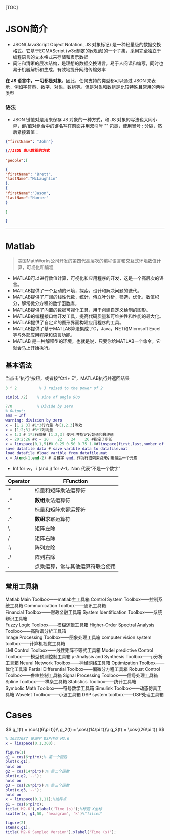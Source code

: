 [TOC]



# JSON简介

-   JSON(JavaScript Object Notation, JS 对象标记) 是一种轻量级的数据交换格式。它基于ECMAScript (w3c制定的js规范)的一个子集，采用完全独立于编程语言的文本格式来存储和表示数据
-   简洁和清晰的层次结构，是理想的数据交换语言。易于人阅读和编写，同时也易于机器解析和生成，有效地提升网络传输效率



**在 JS 语言中，一切都是对象**。因此，任何支持的类型都可以通过 JSON 来表示，例如字符串、数字、对象、数组等。但是对象和数组是比较特殊且常用的两种类型



### 语法

-   JSON 键值对是用来保存 JS 对象的一种方式，和 JS 对象的写法也大同小异，键/值对组合中的键名写在前面并用双引号 "" 包裹，使用冒号 : 分隔，然后紧接着值：

```json
{"firstName": "John"}
```

```json
{//JSON 表示数组的方式
  
"people":[

{
"firstName": "Brett",
"lastName":"McLaughlin"    
},
{       
"firstName":"Jason",
"lastName":"Hunter"
}
  
]
  
}
```





---

# Matlab

> 美国MathWorks公司开发的第四代高层次的编程语言和交互式环境数值计算，可视化和编程

- MATLAB可以进行数值计算，可视化和应用程序的开发，这是一个高层次的语言。
- MATLAB提供了一个互动的环境，探索，设计和解决问题的迭代。
- MATLAB提供了广阔的线性代数，统计，傅立叶分析，筛选，优化，数值积分，解常微分方程的数学函数库。
- MATLAB提供了内置的数据可视化工具，用于创建自定义绘制的图形。
- MATLAB的编程接口给开发工具，提高代码质量和可维护性和性能的最大化。
- MATLAB提供了自定义的图形界面构建应用程序的工具。
- MATLAB提供了基于MATLAB算法集成了C，Java，NET和Microsoft Excel等与外部应用程序和语言功能。
- MATLAB 是一种解释型的环境。也就是说，只要你给MATLAB一个命令，它就会马上开始执行。



## 基本语法

当点击“执行”按钮，或者按“Ctrl+ E”，MATLAB执行并返回结果

```matlab
3 ^ 2	       % 3 raised to the power of 2

sin(pi /2)	  % sine of angle 90o

7/0		      % Divide by zero
% Output:
ans = Inf
warning: division by zero
x = [1 2 3] #1*3行向量 与[1,2,3]等效
x = [1;2;3] #3*1列向量
x = 1:3 # 1*3行向量 [1,2,3] 使用:并指定起始值和最终值
x = 20:2:26 #x = 20    22    24    26 #指定了步长
x = linspace(0,1,5)#0 0.25 0.50 0.75 1.0#linspace(first,last,number_of_elements)
save datafile data # save varible data to datafile.mat
load datafile #load varible from datafile.mat
x = A(end-1,end-2) # 关键字 end，作为行或列索引来引用最后一个元素
```

- Inf for ∞， i (and j) for √-1，Nan 代表“不是一个数字”

| Operator | FFunction                        |
| -------- | -------------------------------- |
| *        | 标量和矩阵乘法运算符             |
| .\*      | **数组**乘法运算符               |
| ^        | 标量和矩阵求幂运算符             |
| .^       | **数组**求幂运算符               |
| \        | 矩阵左除                         |
| /        | 矩阵右除                         |
| .\       | 阵列左除                         |
| ./       | 阵列右除                         |
| .        | 点乘运算，常与其他运算符联合使用 |



## 常用工具箱

Matlab Main Toolbox——matlab主工具箱
Control System Toolbox——控制系统工具箱
Communication Toolbox——通讯工具箱	
Financial Toolbox——财政金融工具箱
System Identification Toolbox——系统辨识工具箱	
Fuzzy Logic Toolbox——模糊逻辑工具箱
Higher-Order Spectral Analysis Toolbox——高阶谱分析工具箱	
Image Processing Toolbox——图象处理工具箱
computer vision system toolbox——计算机视觉工具箱	
LMI Control Toolbox——线性矩阵不等式工具箱
Model predictive Control Toolbox——模型预测控制工具箱
μ-Analysis and Synthesis Toolbox——μ分析工具箱
Neural Network Toolbox——神经网络工具箱
Optimization Toolbox——优化工具箱
Partial Differential Toolbox——偏微分方程工具箱
Robust Control Toolbox——鲁棒控制工具箱
Signal Processing Toolbox——信号处理工具箱
Spline Toolbox——样条工具箱
Statistics Toolbox——统计工具箱	
Symbolic Math Toolbox——符号数学工具箱
Simulink Toolbox——动态仿真工具箱
Wavelet Toolbox——小波工具箱
DSP system toolbox——DSP处理工具箱





# Cases

$$
g_1(t) = \cos{(6\pi t)}\\
g_2(t) = \cos{(14\pi t)}\\
g_3(t) = \cos{(26\pi t)}
$$



```matlab
% 16337087 黄海宇 DSP作业 M2.6
x = linspace(0,1,300);

figure(1)
g1 = cos(6*pi*x);% 第一个函数
plot(x,g1);
hold on
g2 = cos(14*pi*x);% 第二个函数
plot(x,g2,'-.'); 
hold on
g3 = cos(26*pi*x);% 第三个函数
plot(x,g3,'--');
hold on
x = linspace(0,1,11);%抽样点
g1 = cos(6*pi*x);
title('M2-6'),xlabel('Time (s)');%标题 X坐标
scatter(x, g1,50, 'hexagram', 'k')%"filled"

figure(2)
stem(x,g1);
title('M2-6 Sampled Version'),xlabel('Time (s)');
```